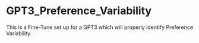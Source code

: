 # GPT3_Preference_Variability
This is a Fine-Tune set up for a GPT3 which will properly identify Preference Variability.
